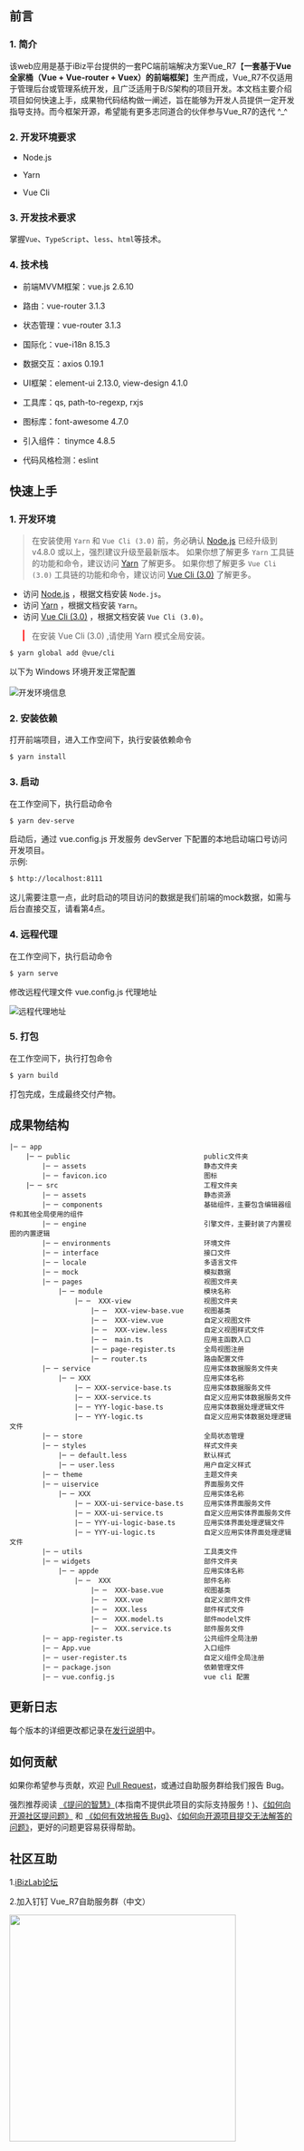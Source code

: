 ## 前言

### 1. 简介

该web应用是基于iBiz平台提供的一套PC端前端解决方案Vue_R7【**一套基于Vue全家桶（Vue + Vue-router + Vuex）的前端框架**】生产而成，Vue_R7不仅适用于管理后台或管理系统开发，且广泛适用于B/S架构的项目开发。本文档主要介绍项目如何快速上手，成果物代码结构做一阐述，旨在能够为开发人员提供一定开发指导支持。而今框架开源，希望能有更多志同道合的伙伴参与Vue_R7的迭代 ^_^

### 2. 开发环境要求

- Node.js

- Yarn

- Vue Cli

### 3. 开发技术要求

掌握`Vue`、`TypeScript`、`less`、`html`等技术。

### 4. 技术栈

- 前端MVVM框架：vue.js 2.6.10

- 路由：vue-router 3.1.3

- 状态管理：vue-router 3.1.3

- 国际化：vue-i18n 8.15.3

- 数据交互：axios 0.19.1

- UI框架：element-ui 2.13.0, view-design 4.1.0

- 工具库：qs, path-to-regexp, rxjs

- 图标库：font-awesome 4.7.0

- 引入组件： tinymce 4.8.5

- 代码风格检测：eslint


## 快速上手

### 1. 开发环境

> 在安装使用 `Yarn` 和 `Vue Cli (3.0)` 前，务必确认 [Node.js](https://nodejs.org) 已经升级到 v4.8.0 或以上，强烈建议升级至最新版本。
> 如果你想了解更多 `Yarn` 工具链的功能和命令，建议访问 [Yarn](https://yarnpkg.com) 了解更多。
> 如果你想了解更多 `Vue Cli (3.0)` 工具链的功能和命令，建议访问 [Vue Cli (3.0)](https://cli.vuejs.org/) 了解更多。

- 访问 [Node.js](https://nodejs.org) ，根据文档安装 `Node.js`。
- 访问 [Yarn](https://yarnpkg.com) ，根据文档安装 `Yarn`。
- 访问 [Vue Cli (3.0)](https://cli.vuejs.org/) ，根据文档安装 `Vue Cli (3.0)`。

<blockquote style="border-color: red;"><p>在安装 Vue Cli (3.0) ,请使用 Yarn 模式全局安装。</p></blockquote>

```bash
$ yarn global add @vue/cli
```

以下为 Windows 环境开发正常配置 
<br>
<br>
![开发环境信息](./imgs/getting-started/development.png)

### 2. 安装依赖

打开前端项目，进入工作空间下，执行安装依赖命令

```bash
$ yarn install
```

### 3. 启动

在工作空间下，执行启动命令

```bash
$ yarn dev-serve
```

启动后，通过 vue.config.js 开发服务 devServer 下配置的本地启动端口号访问开发项目。<br>
示例: 

```bash
$ http://localhost:8111
```
这儿需要注意一点，此时启动的项目访问的数据是我们前端的mock数据，如需与后台直接交互，请看第4点。

### 4. 远程代理

在工作空间下，执行启动命令

```bash
$ yarn serve
```

修改远程代理文件 vue.config.js 代理地址

![远程代理地址](./imgs/getting-started/proxy.png)

### 5. 打包

在工作空间下，执行打包命令

```bash
$ yarn build
```

打包完成，生成最终交付产物。

## 成果物结构

```
|─ ─ app
​    |─ ─ public                                 public文件夹
​        |─ ─ assets                             静态文件夹
        |─ ─ favicon.ico                        图标
​    |─ ─ src                                    工程文件夹
        |─ ─ assets                             静态资源
        |─ ─ components                         基础组件，主要包含编辑器组件和其他全局使用的组件
        |─ ─ engine                             引擎文件，主要封装了内置视图的内置逻辑
        |─ ─ environments                       环境文件
​        |─ ─ interface                          接口文件
​        |─ ─ locale                             多语言文件
        |─ ─ mock                               模拟数据
        |─ ─ pages                              视图文件夹
            |─ ─ module                         模块名称
​                |─ ─  XXX-view                  视图文件夹
                    |─ ─  XXX-view-base.vue     视图基类
                    |─ ─  XXX-view.vue          自定义视图文件
                    |─ ─  XXX-view.less         自定义视图样式文件
        ​            |─ ─  main.ts               应用主函数入口
        ​            |─ ─ page-register.ts       全局视图注册
        ​            |─ ─ router.ts              路由配置文件
        |─ ─ service                            应用实体数据服务文件夹
            |─ ─ XXX                            应用实体名称
                |─ ─ XXX-service-base.ts        应用实体数据服务文件
                |─ ─ XXX-service.ts             自定义应用实体数据服务文件
                |─ ─ YYY-logic-base.ts          应用实体数据处理逻辑文件
                |─ ─ YYY-logic.ts               自定义应用实体数据处理逻辑文件
        |─ ─ store                              全局状态管理
        |─ ─ styles                             样式文件夹
            |─ ─ default.less                   默认样式
            |─ ─ user.less                      用户自定义样式
        |─ ─ theme                              主题文件夹
        |─ ─ uiservice                          界面服务文件
            |─ ─ XXX                            应用实体名称
                |─ ─ XXX-ui-service-base.ts     应用实体界面服务文件
                |─ ─ XXX-ui-service.ts          自定义应用实体界面服务文件
                |─ ─ YYY-ui-logic-base.ts       应用实体界面处理逻辑文件
                |─ ─ YYY-ui-logic.ts            自定义应用实体界面处理逻辑文件
        |─ ─ utils                              工具类文件
        |─ ─ widgets                            部件文件夹
            |─ ─ appde                          应用实体名称
​                |─ ─  XXX                       部件名称
                    |─ ─  XXX-base.vue          视图基类
                    |─ ─  XXX.vue               自定义部件文件
                    |─ ─  XXX.less              部件样式文件
        ​            |─ ─  XXX.model.ts          部件model文件 
        ​            |─ ─  XXX.service.ts        部件服务文件
        |─ ─ app-register.ts                    公共组件全局注册
​        |─ ─ App.vue                            入口组件
​        |─ ─ user-register.ts                   自定义组件全局注册
        ​|─ ─ package.json                       依赖管理文件
​        |─ ─ vue.config.js                      vue cli 配置
```

## 更新日志

每个版本的详细更改都记录在[发行说明](CHANGELOG.md)中。

## 如何贡献

如果你希望参与贡献，欢迎 [Pull Request](<http://demo.ibizlab.cn/ibiz_r7/vue_r7/issues/new>)，或通过自助服务群给我们报告 Bug。

强烈推荐阅读 [《提问的智慧》](https://github.com/ryanhanwu/How-To-Ask-Questions-The-Smart-Way)(本指南不提供此项目的实际支持服务！)、[《如何向开源社区提问题》](https://github.com/seajs/seajs/issues/545) 和 [《如何有效地报告 Bug》](https://www.chiark.greenend.org.uk/~sgtatham/bugs-cn.html)、[《如何向开源项目提交无法解答的问题》](https://zhuanlan.zhihu.com/p/25795393)，更好的问题更容易获得帮助。

## 社区互助

1.[iBizLab论坛](https://bbs.ibizlab.cn/)

2.加入钉钉 Vue_R7自助服务群（中文）

<img src="./imgs/getting-started/vue-r7-group.png"  height="400" width="400">